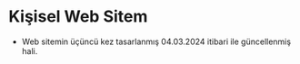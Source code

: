 # Kişisel Web Sitem

- Web sitemin üçüncü kez tasarlanmış 04.03.2024 itibari ile güncellenmiş hali. 
